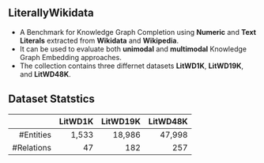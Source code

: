 ## LiterallyWikidata 
- A Benchmark for Knowledge Graph Completion using **Numeric** and **Text Literals** extracted from **Wikidata** and **Wikipedia**. 
- It can be used to evaluate both **unimodal** and **multimodal** Knowledge Graph Embedding approaches. 
- The collection contains three differnet datasets **LitWD1K**, **LitWD19K**, and **LitWD48K**. 

## Dataset Statstics
|           | LitWD1K | LitWD19K | LitWD48K |
|----------:|--------:|---------:|---------:|
|\#Entities | 1,533   | 18,986   | 47,998   |
|\#Relations| 47   | 182   | 257   |







